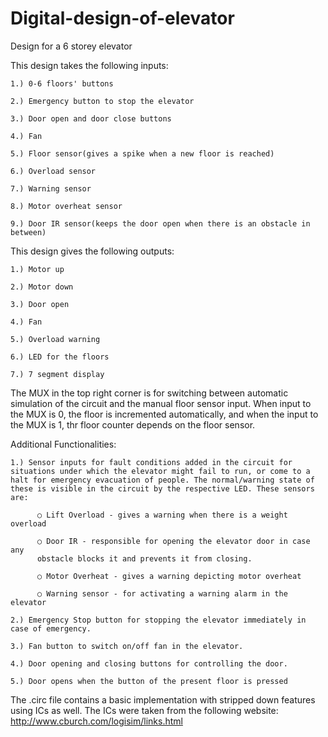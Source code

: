 # Digital-design-of-elevator
Design for a 6 storey elevator

This design takes the following inputs:

    1.) 0-6 floors' buttons
  
    2.) Emergency button to stop the elevator
  
    3.) Door open and door close buttons
  
    4.) Fan
  
    5.) Floor sensor(gives a spike when a new floor is reached)
  
    6.) Overload sensor
  
    7.) Warning sensor
  
    8.) Motor overheat sensor
  
    9.) Door IR sensor(keeps the door open when there is an obstacle in between)
  

This design gives the following outputs:

    1.) Motor up
  
    2.) Motor down
  
    3.) Door open
  
    4.) Fan
  
    5.) Overload warning
  
    6.) LED for the floors
  
    7.) 7 segment display
  
  
The MUX in the top right corner is for switching between automatic simulation of the circuit and the manual floor sensor input.
When input to the MUX is 0, the floor is incremented automatically, and when the input to the MUX is 1, thr floor counter depends on the floor sensor.



Additional Functionalities:


    1.) Sensor inputs for fault conditions added in the circuit for situations under which the elevator might fail to run, or come to a halt for emergency evacuation of people. The normal/warning state of these is visible in the circuit by the respective LED. These sensors are:
      
          ○ Lift Overload - gives a warning when there is a weight overload
        
          ○ Door IR - responsible for opening the elevator door in case any
          obstacle blocks it and prevents it from closing.
          
          ○ Motor Overheat - gives a warning depicting motor overheat
        
          ○ Warning sensor - for activating a warning alarm in the elevator
        
    2.) Emergency Stop button for stopping the elevator immediately in case of emergency.

    3.) Fan button to switch on/off fan in the elevator.
  
    4.) Door opening and closing buttons for controlling the door.
  
    5.) Door opens when the button of the present floor is pressed
  
  
  
  
The .circ file contains a basic implementation with stripped down features using ICs as well. 
The ICs were taken from the following website: http://www.cburch.com/logisim/links.html
